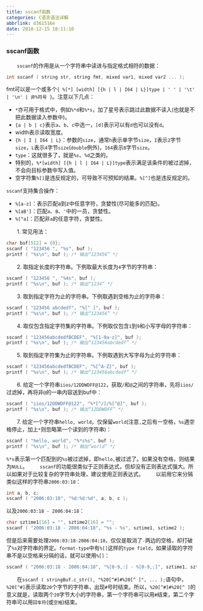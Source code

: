 ```yaml
---
title: sscanf函数
categories: C语言语法详解
abbrlink: d361516e
date: 2018-12-15 18:11:10
---
```

### sscanf函数

&emsp;&emsp;`sscanf`的作用是从一个字符串中读进与指定格式相符的数据：

``` cpp
int sscanf ( string str, string fmt, mixed var1, mixed var2 ... );
```

fmt可以是一个或多个`{ %[*] [width] [{h | l | I64 | L}]type | ' ' | '\t' | '\n' | 非%符号 }`。注意以下几点：

- `*`亦可用于格式中，例如`%*d`和`%*s`，加了星号表示跳过此数据不读入(也就是不把此数据读入参数中)。
- `{a | b | c}`表示`a`、`b`、`c`中选一，`[d]`表示可以有`d`也可以没有`d`。
- width表示读取宽度。
- `{h | I | I64 | L}`：参数的`size`，通常`h`表示单字节`size`，`I`表示`2`字节`size`，`L`表示`4`字节`size`(`double`例外)，`I64`表示`8`字节`size`。
- `type`：这就很多了，就是`%s`、`%d`之类的。
- 特别的，`%*[width] [{h | l | I64 | L}]type`表示满足该条件的被过滤掉，不会向目标参数中写入值。
- 空字符集`%[]`是违反规定的，可导致不可预知的结果。`%[^]`也是违反规定的。

`sscanf`支持集合操作：

- `%[a-z]`：表示匹配a到z中任意字符，贪婪性(尽可能多的匹配)。
- `%[aB']`：匹配`a`、`B`、`'`中的一员，贪婪性。
- `%[^a]`：匹配非`a`的任意字符，贪婪性。

&emsp;&emsp;1. 常见用法：

``` cpp
char buf[512] = {0};
sscanf ( "123456 ", "%s", buf );
printf ( "%s\n", buf ); /* 输出“123456” */
```

&emsp;&emsp;2. 取指定长度的字符串。下例取最大长度为`4`字节的字符串：

``` cpp
sscanf ( "123456 ", "%4s", buf );
printf ( "%s\n", buf ); /* 输出“1234” */
```

&emsp;&emsp;3. 取到指定字符为止的字符串。下例取遇到空格为止的字符串：

``` cpp
sscanf ( "123456 abcdedf", "%[^ ]", buf );
printf ( "%s\n", buf ); /* 输出“123456” */
```

&emsp;&emsp;4. 取仅包含指定字符集的字符串。下例取仅包含`1`到`9`和小写字母的字符串：

``` cpp
sscanf ( "123456abcdedfBCDEF", "%[1-9a-z]", buf );
printf ( "%s\n", buf ); /* 输出“123456abcdedf” */
```

&emsp;&emsp;5. 取到指定字符集为止的字符串。下例取遇到大写字母为止的字符串：

``` cpp
sscanf ( "123456abcdedfBCDEF", "%[^A-Z]", buf );
printf ( "%s\n", buf ); /* 输出“123456abcdedf” */
```

&emsp;&emsp;6. 给定一个字符串`iios/12DDWDFF@122`，获取`/`和`@`之间的字符串，先将`iios/`过滤掉，再将非`@`的一串内容送到buf中：

``` cpp
sscanf ( "iios/12DDWDFF@122", "%*[^/]/%[^@]", buf );
printf ( "%s\n", buf ); /* 输出“12DDWDFF” */
```

&emsp;&emsp;7. 给定一个字符串`hello, world`，仅保留`world`(注意`,`之后有一空格，`%s`遇空格停止，加上`*`则忽略第一个读到的字符串)：

``` cpp
sscanf ( "hello, world", "%*s%s", buf );
printf ( "%s\n", buf ); /* 输出“world” */
```

`%*s`表示第一个匹配到的`%s`被过滤掉，即`hello,`被过滤了。如果没有空格，则结果为`NULL`。
&emsp;&emsp;`sscanf`的功能很类似于正则表达式，但却没有正则表达式强大。所以如果对于比较复杂的字符串处理，建议使用正则表达式。
&emsp;&emsp;以前用它来分隔类似这样的字符串`2006:03:18`：

``` cpp
int a, b, c;
sscanf ( "2006:03:18", "%d:%d:%d", a, b, c );
```

以及`2006:03:18 - 2006:04:18`：

``` cpp
char sztime1[16] = "", sztime2[16] = "";
sscanf ( "2006:03:18 - 2006:04:18", "%s - %s", sztime1, sztime2 );
```

但是后来需要处理`2006:03:18-2006:04:18`，仅仅是取消了`-`两边的空格，却打破了`%s`对字符串的界定。`format-type`中有`%[]`这样的`type field`，如果读取的字符串不是以空格来分隔的话，就可以使用`%[]`：

``` cpp
sscanf ( "2006:03:18 - 2006:04:18", "%[0-9,:] - %[0-9,:]", sztime1, sztime2 ); /* 逗号表示“0-9”和“:” */
```

&emsp;&emsp;在`sscanf ( stringBuf.c_str(), "%20[^#]#%20[^ ]", ... );`语句中，`%20[^#]`表示读取`20`个字节的字符串，出现`#`号时结束。所以，`%20[^#]#%20[^ ]`的意义就是，读取两个`20`字节大小的字符串，第一个字符串可以用`#`结束，第二个字符串可以用`回车符`(或`空格`)结束。
